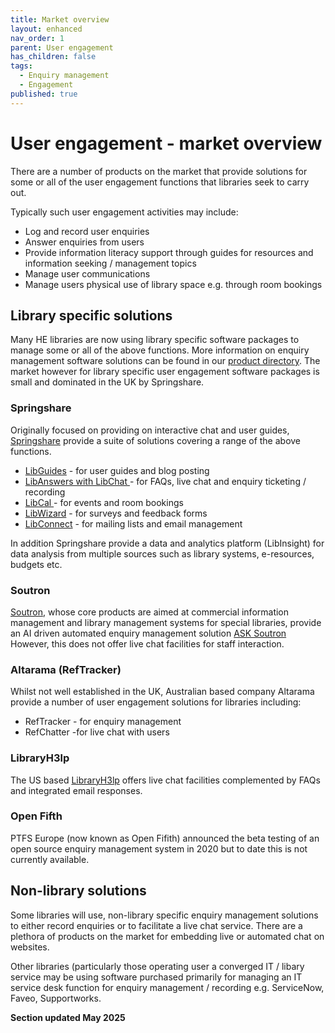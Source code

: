 ```yaml
---
title: Market overview
layout: enhanced
nav_order: 1
parent: User engagement
has_children: false
tags:
  - Enquiry management
  - Engagement
published: true
---
```

# User engagement - market overview

There are a number of products on the market that provide solutions for some or all of the user engagement functions that libraries seek to carry out.

Typically such user engagement activities may include:

* Log and record user enquiries
* Answer enquiries from users
* Provide information literacy support through guides for resources and information seeking / management topics
* Manage user communications
* Manage users physical use of library space e.g. through room bookings

## Library specific solutions

Many HE libraries are now using library specific software packages to manage some or all of the above functions. More information on enquiry management software solutions can be found in our [product directory](/admin/#/collections/pages/entries/product_directory). The market however for library specific user engagement software packages is small and dominated in the UK by Springshare.

### Springshare

Originally focused on providing on interactive chat and user guides, [Springshare](www.springshare.com) provide a suite of solutions covering a range of the above functions.

* [LibGuides](https://www.springshare.com/libguides/) - for user guides and blog posting
* [LibAnswers with LibChat ](https://www.springshare.com/libanswers/)- for FAQs, live chat and enquiry ticketing / recording
* [LibCal ](https://www.springshare.com/libcal/)- for events and room bookings
* [LibWizard](https://www.springshare.com/libwizard/) - for surveys and feedback forms
* [LibConnect](https://www.springshare.com/libconnect/) - for mailing lists and email management

In addition Springshare provide a data and analytics platform (LibInsight) for data analysis from multiple sources such as library systems, e-resources, budgets etc.

### Soutron

[Soutron](https://www.soutron.com/), whose core products are aimed at commercial information management and library management systems for special libraries, provide an AI driven automated enquiry management solution [ASK Soutron](https://www.soutron.com/services/ask-soutron/)[ ](https://www.soutron.com/services/ask-soutron/)However, this does not offer live chat facilities for staff interaction.

### Altarama (RefTracker)

Whilst not well established in the UK, Australian based company Altarama provide a number of user engagement solutions for libraries including:

* RefTracker - for enquiry management
* RefChatter -for live chat with users

### LibraryH3lp

The US based [LibraryH3lp](https://libraryh3lp.com/) offers live chat facilities complemented by FAQs and integrated email responses.

### Open Fifth

PTFS Europe (now known as Open Fifith) announced the beta testing of an open source enquiry management system in 2020 but to date this is not currently available.

## Non-library solutions

Some libraries will use, non-library specific enquiry management solutions to either record enquiries or to facilitate a live chat service. There are a plethora of products on the market for embedding live or automated chat on websites.

Other libraries (particularly those operating user a converged IT / libary service may be using software purchased primarily for managing an IT service desk function for enquiry management / recording e.g. ServiceNow, Faveo, Supportworks.


**Section updated May 2025**
